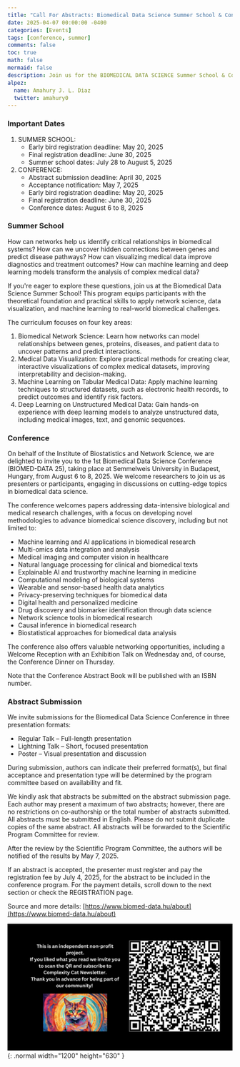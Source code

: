 ```yaml
---
title: "Call For Abstracts: Biomedical Data Science Summer School & Conference"
date: 2025-04-07 00:00:00 -0400
categories: [Events]
tags: [conference, summer]
comments: false
toc: true
math: false
mermaid: false
description: Join us for the BIOMEDICAL DATA SCIENCE Summer School & Conference – two interconnected events where students receive intensive training in health data science (July 28 – August 5), followed by a scientific conference to share cutting-edge work in data-intensive biological and medical research (August 6 - 8).
alpez:
  name: Amahury J. L. Diaz
  twitter: amahury0
---
```

### Important Dates
1. SUMMER SCHOOL:
   - Early bird registration deadline: May 20, 2025
   - Final registration deadline: June 30, 2025
   - Summer school dates:  July 28 to August 5, 2025
2. CONFERENCE:
   - Abstract submission deadline: April 30, 2025
   - Acceptance notification: May 7, 2025
   - Early bird registration deadline: May 20, 2025
   - Final registration deadline: June 30, 2025
   - Conference dates: August 6 to 8, 2025

### Summer School
How can networks help us identify critical relationships in biomedical systems? How can we uncover hidden connections between genes and predict disease pathways? How can visualizing medical data improve diagnostics and treatment outcomes? How can machine learning and deep learning models transform the analysis of complex medical data?

If you're eager to explore these questions, join us at the Biomedical Data Science Summer School! This program equips participants with the theoretical foundation and practical skills to apply network science, data visualization, and machine learning to real-world biomedical challenges.

The curriculum focuses on four key areas:
1. Biomedical Network Science: Learn how networks can model relationships between genes, proteins, diseases, and patient data to uncover patterns and predict interactions.
2. Medical Data Visualization: Explore practical methods for creating clear, interactive visualizations of complex medical datasets, improving interpretability and decision-making.
3. Machine Learning on Tabular Medical Data: Apply machine learning techniques to structured datasets, such as electronic health records, to predict outcomes and identify risk factors.
4. Deep Learning on Unstructured Medical Data: Gain hands-on experience with deep learning models to analyze unstructured data, including medical images, text, and genomic sequences.

### Conference
On behalf of the Institute of Biostatistics and Network Science, we are delighted to invite you to the 1st Biomedical Data Science Conference (BIOMED-DATA 25), taking place at Semmelweis University in Budapest, Hungary, from August 6 to 8, 2025. We welcome researchers to join us as presenters or participants, engaging in discussions on cutting-edge topics in biomedical data science.

The conference welcomes papers addressing data-intensive biological and medical research challenges, with a focus on developing novel methodologies to advance biomedical science discovery, including but not limited to:
- Machine learning and AI applications in biomedical research
- Multi-omics data integration and analysis
- Medical imaging and computer vision in healthcare
- Natural language processing for clinical and biomedical texts
- Explainable AI and trustworthy machine learning in medicine
- Computational modeling of biological systems
- Wearable and sensor-based health data analytics
- Privacy-preserving techniques for biomedical data
- Digital health and personalized medicine
- Drug discovery and biomarker identification through data science
- Network science tools in biomedical research
- Causal inference in biomedical research
- Biostatistical approaches for biomedical data analysis

The conference also offers valuable networking opportunities, including a Welcome Reception with an Exhibition Talk on Wednesday and, of course, the Conference Dinner on Thursday.

Note that the Conference Abstract Book will be published with an ISBN number.

### Abstract Submission
We invite submissions for the Biomedical Data Science Conference in three presentation formats:
- Regular Talk – Full-length presentation
- Lightning Talk – Short, focused presentation
- Poster – Visual presentation and discussion

During submission, authors can indicate their preferred format(s), but final acceptance and presentation type will be determined by the program committee based on availability and fit.

We kindly ask that abstracts be submitted on the abstract submission page. Each author may present a maximum of two abstracts; however, there are no restrictions on co-authorship or the total number of abstracts submitted. All abstracts must be submitted in English. Please do not submit duplicate copies of the same abstract. All abstracts will be forwarded to the Scientific Program Committee for review.

After the review by the Scientific Program Committee, the authors will be notified of the results by May 7, 2025.

If an abstract is accepted, the presenter must register and pay the registration fee by July 4, 2025, for the abstract to be included in the conference program. For the payment details, scroll down to the next section or check the REGISTRATION page.

Source and more details: [https://www.biomed-data.hu/about](https://www.biomed-data.hu/about)

![Desktop View](/assets/img/fix/complexity-cat-newsletter.png){: .normal width="1200" height="630" }
